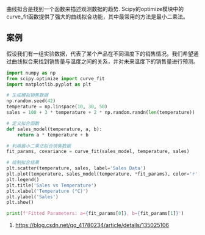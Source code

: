 曲线拟合是找到一个函数来描述观测数据的趋势. Scipy的optimize模块中的curve_fit函数提供了强大的曲线拟合功能，其中最常用的方法是最小二乘法。






## 案例

假设我们有一组实验数据，代表了某个产品在不同温度下的销售情况。我们希望通过曲线拟合来找到销售量与温度之间的关系，并对未来温度下的销售量进行预测。

```python
import numpy as np
from scipy.optimize import curve_fit
import matplotlib.pyplot as plt

# 生成模拟销售数据
np.random.seed(42)
temperature = np.linspace(10, 30, 50)
sales = 100 + 3 * temperature + 2 * np.random.randn(len(temperature))

# 定义拟合函数
def sales_model(temperature, a, b):
    return a * temperature + b

# 利用最小二乘法拟合销售数据
fit_params, covariance = curve_fit(sales_model, temperature, sales)

# 绘制拟合结果
plt.scatter(temperature, sales, label='Sales Data')
plt.plot(temperature, sales_model(temperature, *fit_params), color='r', label='Fitted Model')
plt.legend()
plt.title('Sales vs Temperature')
plt.xlabel('Temperature (°C)')
plt.ylabel('Sales')
plt.show()

print(f'Fitted Parameters: a={fit_params[0]}, b={fit_params[1]}')
```

1. https://blog.csdn.net/qq_41780234/article/details/135025106
